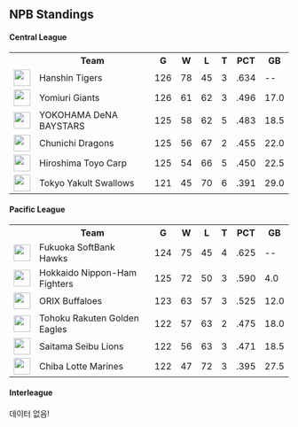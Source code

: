 ## NPB Standings

#### Central League

<table>
<tr><th></th><th>Team</th><th>G</th><th>W</th><th>L</th><th>T</th><th>PCT</th><th>GB</th></tr>
<tr>
    <td><img src='https://npb.jp/bis/images/pet2025_t_1.gif' width='30'></td>
    <td>Hanshin
Tigers</td>
    <td>126</td>
    <td>78</td>
    <td>45</td>
    <td>3</td>
    <td>.634</td>
    <td>--</td>
</tr>
<tr>
    <td><img src='https://npb.jp/bis/images/pet2025_g_1.gif' width='30'></td>
    <td>Yomiuri
Giants</td>
    <td>126</td>
    <td>61</td>
    <td>62</td>
    <td>3</td>
    <td>.496</td>
    <td>17.0</td>
</tr>
<tr>
    <td><img src='https://npb.jp/bis/images/pet2025_db_1.gif' width='30'></td>
    <td>YOKOHAMA DeNA
BAYSTARS</td>
    <td>125</td>
    <td>58</td>
    <td>62</td>
    <td>5</td>
    <td>.483</td>
    <td>18.5</td>
</tr>
<tr>
    <td><img src='https://npb.jp/bis/images/pet2025_d_1.gif' width='30'></td>
    <td>Chunichi
Dragons</td>
    <td>125</td>
    <td>56</td>
    <td>67</td>
    <td>2</td>
    <td>.455</td>
    <td>22.0</td>
</tr>
<tr>
    <td><img src='https://npb.jp/bis/images/pet2025_c_1.gif' width='30'></td>
    <td>Hiroshima Toyo
Carp</td>
    <td>125</td>
    <td>54</td>
    <td>66</td>
    <td>5</td>
    <td>.450</td>
    <td>22.5</td>
</tr>
<tr>
    <td><img src='https://npb.jp/bis/images/pet2025_s_1.gif' width='30'></td>
    <td>Tokyo Yakult
Swallows</td>
    <td>121</td>
    <td>45</td>
    <td>70</td>
    <td>6</td>
    <td>.391</td>
    <td>29.0</td>
</tr>
</table>

#### Pacific League

<table>
<tr><th></th><th>Team</th><th>G</th><th>W</th><th>L</th><th>T</th><th>PCT</th><th>GB</th></tr>
<tr>
    <td><img src='https://npb.jp/bis/images/pet2025_h_1.gif' width='30'></td>
    <td>Fukuoka SoftBank
Hawks</td>
    <td>124</td>
    <td>75</td>
    <td>45</td>
    <td>4</td>
    <td>.625</td>
    <td>--</td>
</tr>
<tr>
    <td><img src='' width='30'></td>
    <td>Hokkaido Nippon-Ham
Fighters</td>
    <td>125</td>
    <td>72</td>
    <td>50</td>
    <td>3</td>
    <td>.590</td>
    <td>4.0</td>
</tr>
<tr>
    <td><img src='' width='30'></td>
    <td>ORIX
Buffaloes</td>
    <td>123</td>
    <td>63</td>
    <td>57</td>
    <td>3</td>
    <td>.525</td>
    <td>12.0</td>
</tr>
<tr>
    <td><img src='https://npb.jp/bis/images/pet2025_e_1.gif' width='30'></td>
    <td>Tohoku Rakuten
Golden Eagles</td>
    <td>122</td>
    <td>57</td>
    <td>63</td>
    <td>2</td>
    <td>.475</td>
    <td>18.0</td>
</tr>
<tr>
    <td><img src='https://npb.jp/bis/images/pet2025_l_1.gif' width='30'></td>
    <td>Saitama Seibu
Lions</td>
    <td>122</td>
    <td>56</td>
    <td>63</td>
    <td>3</td>
    <td>.471</td>
    <td>18.5</td>
</tr>
<tr>
    <td><img src='https://npb.jp/bis/images/pet2025_m_1.gif' width='30'></td>
    <td>Chiba Lotte
Marines</td>
    <td>122</td>
    <td>47</td>
    <td>72</td>
    <td>3</td>
    <td>.395</td>
    <td>27.5</td>
</tr>
</table>

#### Interleague

데이터 없음!

